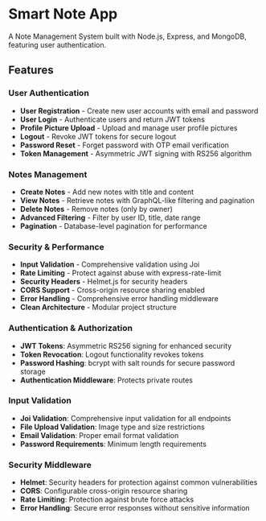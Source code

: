 # Smart Note App

A  Note Management System built with Node.js, Express, and MongoDB, featuring user authentication.

## Features

### User Authentication

- **User Registration** - Create new user accounts with email and password
- **User Login** - Authenticate users and return JWT tokens
- **Profile Picture Upload** - Upload and manage user profile pictures
- **Logout** - Revoke JWT tokens for secure logout
- **Password Reset** - Forget password with OTP email verification
- **Token Management** - Asymmetric JWT signing with RS256 algorithm

### Notes Management

- **Create Notes** - Add new notes with title and content
- **View Notes** - Retrieve notes with GraphQL-like filtering and pagination
- **Delete Notes** - Remove notes (only by owner)
- **Advanced Filtering** - Filter by user ID, title, date range
- **Pagination** - Database-level pagination for performance

### Security & Performance

- **Input Validation** - Comprehensive validation using Joi
- **Rate Limiting** - Protect against abuse with express-rate-limit
- **Security Headers** - Helmet.js for security headers
- **CORS Support** - Cross-origin resource sharing enabled
- **Error Handling** - Comprehensive error handling middleware
- **Clean Architecture** - Modular project structure

### Authentication & Authorization

- **JWT Tokens**: Asymmetric RS256 signing for enhanced security
- **Token Revocation**: Logout functionality revokes tokens
- **Password Hashing**: bcrypt with salt rounds for secure password storage
- **Authentication Middleware**: Protects private routes

### Input Validation

- **Joi Validation**: Comprehensive input validation for all endpoints
- **File Upload Validation**: Image type and size restrictions
- **Email Validation**: Proper email format validation
- **Password Requirements**: Minimum length requirements

### Security Middleware
- **Helmet**: Security headers for protection against common vulnerabilities
- **CORS**: Configurable cross-origin resource sharing
- **Rate Limiting**: Protection against brute force attacks
- **Error Handling**: Secure error responses without sensitive information

